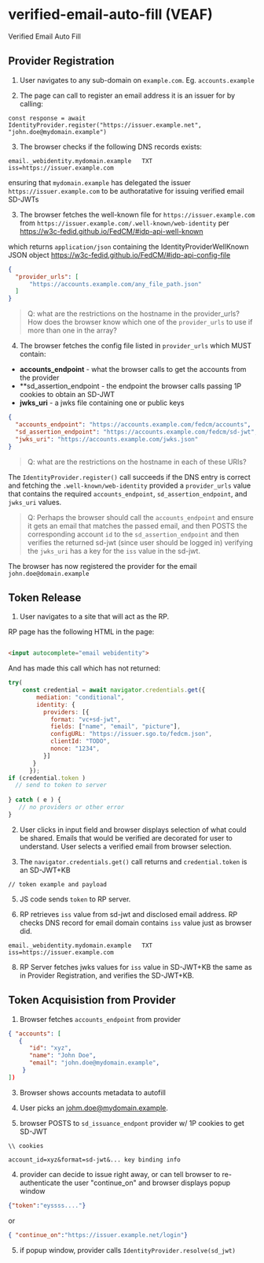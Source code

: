 # verified-email-auto-fill (VEAF)

Verified Email Auto Fill 

## Provider Registration


1. User navigates to any sub-domain on `example.com`. Eg. `accounts.example`

2. The page can call to register an email address it is an issuer for by calling:

```
const response = await IdentityProvider.register("https://issuer.example.net", "john.doe@mydomain.example")
```

3. The browser checks if the following DNS records exists:

```
email._webidentity.mydomain.example   TXT   iss=https://issuer.example.com
```

ensuring that `mydomain.example` has delegated the issuer `https://issuer.example.com` to be authoratative for issuing verified email SD-JWTs 

3. The browser fetches the well-known file for `https://issuer.example.com` from `https://issuer.example.com/.well-known/web-identity` per https://w3c-fedid.github.io/FedCM/#idp-api-well-known

which returns `application/json` containing the IdentityProviderWellKnown JSON object https://w3c-fedid.github.io/FedCM/#idp-api-config-file

```json
{
  "provider_urls": [
      "https://accounts.example.com/any_file_path.json"
  ]
}
```

> Q: what are the restrictions on the hostname in the provider_urls? How does the browser know which one of the `provider_urls` to use if more than one in the array?

4. The browser fetches the config file listed in `provider_urls` which MUST contain:

- **accounts_endpoint** - what the browser calls to get the accounts from the provider
- **sd_assertion_endpoint - the endpoint the browser calls passing 1P cookies to obtain an SD-JWT
- **jwks_uri** - a jwks file containing one or public keys

```json 
{
  "accounts_endpoint": "https://accounts.example.com/fedcm/accounts",
  "sd_assertion_endpoint": "https://accounts.example.com/fedcm/sd-jwt",
  "jwks_uri": "https://accounts.example.com/jwks.json"
}
```

>Q: what are the restrictions on the hostname in each of these URIs? 

The `IdentityProvider.register()` call succeeds if the DNS entry is correct and fetching the `.well-known/web-identity` provided a `provider_urls` value that contains the required `accounts_endpoint`, `sd_assertion_endpoint`, and `jwks_uri` values. 

> Q: Perhaps the browser should call the `accounts_endpoint` and ensure it gets an email that matches the passed email, and then POSTS the corresponding account `id` to the `sd_assertion_endpoint` and then verifies the returned sd-jwt (since user should be logged in) verifying the `jwks_uri` has a key for the `iss` value in the sd-jwt.

The browser has now registered the provider for the email `john.doe@domain.example`

## Token Release

1. User navigates to a site that will act as the RP.

RP page has the following HTML in the page:

```html

<input autocomplete="email webidentity">

```

And has made this call which has not returned:

```js
try(
    const credential = await navigator.credentials.get({
        mediation: "conditional",
        identity: {
          providers: [{
            format: "vc+sd-jwt",
            fields: ["name", "email", "picture"],
            configURL: "https://issuer.sgo.to/fedcm.json",
            clientId: "TODO",
            nonce: "1234",
          }]
       }
      });
if (credential.token )
  // send to token to server
 
} catch ( e ) {
   // no providers or other error
}


```

2. User clicks in input field and browser displays selection of what could be shared. Emails that would be verified are decorated for user to understand. User selects a verified email from browser selection.

3. The `navigator.credentials.get()` call returns and `credential.token` is an SD-JWT+KB

``` 
// token example and payload
```

5. JS code sends `token` to RP server. 


6. RP retrieves `iss` value from sd-jwt and disclosed email address. RP checks DNS record for email domain contains `iss` value just as browser did. 

```
email._webidentity.mydomain.example   TXT   iss=https://issuer.example.com
```

8. RP Server fetches jwks values for `iss` value in SD-JWT+KB the same as in Provider Registration, and verifies the SD-JWT+KB.


## Token Acquisistion from Provider

1. Browser fetches `accounts_endpoint` from provider

```json
{ "accounts": [
   {
      "id": "xyz",
      "name": "John Doe",
      "email": "john.doe@mydomain.example",
    }
])
```

3. Browser shows accounts metadata to autofill

4. User picks an johm.doe@mydomain.example.

3. browser POSTS to `sd_issuance_endpont` provider w/ 1P cookies to get SD-JWT

```
\\ cookies

account_id=xyz&format=sd-jwt&... key binding info

```

4. provider can decide to issue right away, or can tell browser to re-authenticate the user "continue_on" and browser displays popup window 

```json
{"token":"eyssss...."}
```

or

```json
{ "continue_on":"https://issuer.example.net/login"}
```

5. if popup window, provider calls `IdentityProvider.resolve(sd_jwt)`















